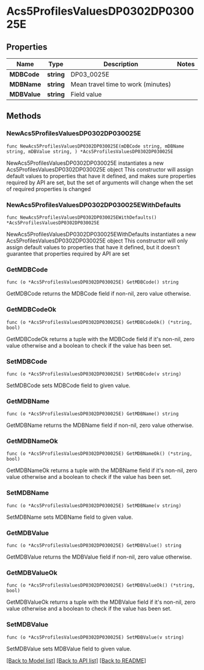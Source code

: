 # Acs5ProfilesValuesDP0302DP030025E

## Properties

Name | Type | Description | Notes
------------ | ------------- | ------------- | -------------
**MDBCode** | **string** | DP03_0025E | 
**MDBName** | **string** | Mean travel time to work (minutes) | 
**MDBValue** | **string** | Field value | 

## Methods

### NewAcs5ProfilesValuesDP0302DP030025E

`func NewAcs5ProfilesValuesDP0302DP030025E(mDBCode string, mDBName string, mDBValue string, ) *Acs5ProfilesValuesDP0302DP030025E`

NewAcs5ProfilesValuesDP0302DP030025E instantiates a new Acs5ProfilesValuesDP0302DP030025E object
This constructor will assign default values to properties that have it defined,
and makes sure properties required by API are set, but the set of arguments
will change when the set of required properties is changed

### NewAcs5ProfilesValuesDP0302DP030025EWithDefaults

`func NewAcs5ProfilesValuesDP0302DP030025EWithDefaults() *Acs5ProfilesValuesDP0302DP030025E`

NewAcs5ProfilesValuesDP0302DP030025EWithDefaults instantiates a new Acs5ProfilesValuesDP0302DP030025E object
This constructor will only assign default values to properties that have it defined,
but it doesn't guarantee that properties required by API are set

### GetMDBCode

`func (o *Acs5ProfilesValuesDP0302DP030025E) GetMDBCode() string`

GetMDBCode returns the MDBCode field if non-nil, zero value otherwise.

### GetMDBCodeOk

`func (o *Acs5ProfilesValuesDP0302DP030025E) GetMDBCodeOk() (*string, bool)`

GetMDBCodeOk returns a tuple with the MDBCode field if it's non-nil, zero value otherwise
and a boolean to check if the value has been set.

### SetMDBCode

`func (o *Acs5ProfilesValuesDP0302DP030025E) SetMDBCode(v string)`

SetMDBCode sets MDBCode field to given value.


### GetMDBName

`func (o *Acs5ProfilesValuesDP0302DP030025E) GetMDBName() string`

GetMDBName returns the MDBName field if non-nil, zero value otherwise.

### GetMDBNameOk

`func (o *Acs5ProfilesValuesDP0302DP030025E) GetMDBNameOk() (*string, bool)`

GetMDBNameOk returns a tuple with the MDBName field if it's non-nil, zero value otherwise
and a boolean to check if the value has been set.

### SetMDBName

`func (o *Acs5ProfilesValuesDP0302DP030025E) SetMDBName(v string)`

SetMDBName sets MDBName field to given value.


### GetMDBValue

`func (o *Acs5ProfilesValuesDP0302DP030025E) GetMDBValue() string`

GetMDBValue returns the MDBValue field if non-nil, zero value otherwise.

### GetMDBValueOk

`func (o *Acs5ProfilesValuesDP0302DP030025E) GetMDBValueOk() (*string, bool)`

GetMDBValueOk returns a tuple with the MDBValue field if it's non-nil, zero value otherwise
and a boolean to check if the value has been set.

### SetMDBValue

`func (o *Acs5ProfilesValuesDP0302DP030025E) SetMDBValue(v string)`

SetMDBValue sets MDBValue field to given value.



[[Back to Model list]](../README.md#documentation-for-models) [[Back to API list]](../README.md#documentation-for-api-endpoints) [[Back to README]](../README.md)


